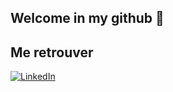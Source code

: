 ## Welcome in my github 👋


## Me retrouver

[![LinkedIn](https://img.shields.io/badge/-GitHub-000?&logo=GitHub&logoColor=FFF)](https://www.linkedin.com/in/thomas-gorree-61b178263/)
<!--
**thomas-gorree/thomas-gorree** is a ✨ _special_ ✨ repository because its `README.md` (this file) appears on your GitHub profile.

Here are some ideas to get you started:

- 🔭 I’m currently working on ...
- 🌱 I’m currently learning ...
- 👯 I’m looking to collaborate on ...
- 🤔 I’m looking for help with ...
- 💬 Ask me about ...
- 📫 How to reach me: ...
- 😄 Pronouns: ...
- ⚡ Fun fact: ...
-->
